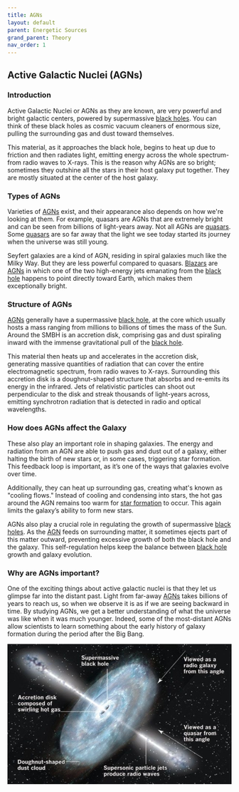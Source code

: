 ```yaml
---
title: AGNs
layout: default
parent: Energetic Sources
grand_parent: Theory
nav_order: 1
---
```


## Active Galactic Nuclei (AGNs)

### Introduction

Active Galactic Nuclei or AGNs as they are known, are very powerful and bright galactic centers, powered by supermassive [black holes](../special%20stars/black%20holes.html). You can think of these black holes as cosmic vacuum cleaners of enormous size, pulling the surrounding gas and dust toward themselves.

This material, as it approaches the black hole, begins to heat up due to friction and then radiates light, emitting energy across the whole spectrum-from radio waves to X-rays. This is the reason why AGNs are so bright; sometimes they outshine all the stars in their host galaxy put together. They are mostly situated at the center of the host galaxy.

### Types of AGNs

Varieties of [AGNs](#active-galactic-nuclei-agns) exist, and their appearance also depends on how we're looking at them. For example, quasars are AGNs that are extremely bright and can be seen from billions of light-years away. Not all AGNs are [quasars](../energetic%20sources/quasars.html). Some [quasars](../energetic%20sources/quasars.html) are so far away that the light we see today started its journey when the universe was still young.

Seyfert galaxies are a kind of AGN, residing in spiral galaxies much like the Milky Way. But they are less powerful compared to quasars. [Blazars](../energetic%20sources/blazars.html) are [AGNs](#active-galactic-nuclei-agns) in which one of the two high-energy jets emanating from the [black hole](../special%20stars/black%20holes.html) happens to point directly toward Earth, which makes them exceptionally bright.

### Structure of AGNs

[AGNs](#active-galactic-nuclei-agns) generally have a supermassive [black hole](../special%20stars/black%20holes.html), at the core which usually hosts a mass ranging from millions to billions of times the mass of the Sun. Around the SMBH is an accretion disk, comprising gas and dust spiraling inward with the immense gravitational pull of the [black hole](../special%20stars/black%20holes.html).

This material then heats up and accelerates in the accretion disk, generating massive quantities of radiation that can cover the entire electromagnetic spectrum, from radio waves to X-rays. Surrounding this accretion disk is a doughnut-shaped structure that absorbs and re-emits its energy in the infrared. Jets of relativistic particles can shoot out perpendicular to the disk and streak thousands of light-years across, emitting synchrotron radiation that is detected in radio and optical wavelengths.

### How does AGNs affect the Galaxy

These also play an important role in shaping galaxies. The energy and radiation from an AGN are able to push gas and dust out of a galaxy, either halting the birth of new stars or, in some cases, triggering star formation. This feedback loop is important, as it’s one of the ways that galaxies evolve over time.

Additionally, they can heat up surrounding gas, creating what's known as "cooling flows." Instead of cooling and condensing into stars, the hot gas around the AGN remains too warm for [star formation](../stellar%20physics/evolution.html) to occur. This again limits the galaxy’s ability to form new stars.

AGNs also play a crucial role in regulating the growth of supermassive [black holes](../special%20stars/black%20holes.html). As the [AGN](#active-galactic-nuclei-agns) feeds on surrounding matter, it sometimes ejects part of this matter outward, preventing excessive growth of both the black hole and the galaxy. This self-regulation helps keep the balance between [black hole](../special%20stars/black%20holes.html) growth and galaxy evolution.

### Why are AGNs important?

One of the exciting things about active galactic nuclei is that they let us glimpse far into the distant past. Light from far-away [AGNs](#active-galactic-nuclei-agns) takes billions of years to reach us, so when we observe it is as if we are seeing backward in time. By studying AGNs, we get a better understanding of what the universe was like when it was much younger. Indeed, some of the most-distant AGNs allow scientists to learn something about the early history of galaxy formation during the period after the Big Bang.

![AGN](../../assets/images/theory/energetic%20sources/AGNs/AGNs.jpg)
